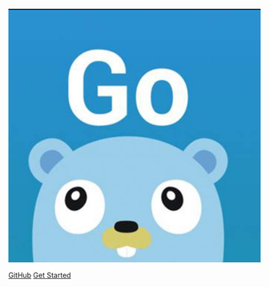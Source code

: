 <!-- 背景图片 -->
![cover](imgs/cover/go_logo.jpeg)
<!-- 背景色 -->
<!-- ![color](#fffff) -->

[GitHub](https://github.com/docsifyjs/docsify/)
[Get Started](go_course_book/)